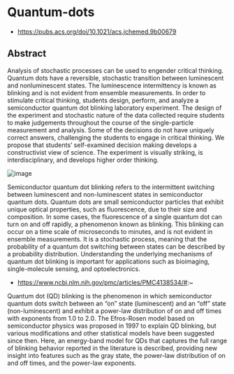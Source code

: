 # Quantum-dots

- https://pubs.acs.org/doi/10.1021/acs.jchemed.9b00679

## Abstract

Analysis of stochastic processes can be used to engender critical thinking. Quantum dots have a reversible, stochastic transition between luminescent and nonluminescent states. The luminescence intermittency is known as blinking and is not evident from ensemble measurements. In order to stimulate critical thinking, students design, perform, and analyze a semiconductor quantum dot blinking laboratory experiment. The design of the experiment and stochastic nature of the data collected require students to make judgements throughout the course of the single-particle measurement and analysis. Some of the decisions do not have uniquely correct answers, challenging the students to engage in critical thinking. We propose that students’ self-examined decision making develops a constructivist view of science. The experiment is visually striking, is interdisciplinary, and develops higher order thinking.

![image](https://user-images.githubusercontent.com/58069246/214751429-ffa5c89e-109b-4ddd-b545-3a15fbdb28da.png)

Semiconductor quantum dot blinking refers to the intermittent switching between luminescent and non-luminescent states in semiconductor quantum dots. Quantum dots are small semiconductor particles that exhibit unique optical properties, such as fluorescence, due to their size and composition. In some cases, the fluorescence of a single quantum dot can turn on and off rapidly, a phenomenon known as blinking. This blinking can occur on a time scale of microseconds to minutes, and is not evident in ensemble measurements. It is a stochastic process, meaning that the probability of a quantum dot switching between states can be described by a probability distribution. Understanding the underlying mechanisms of quantum dot blinking is important for applications such as bioimaging, single-molecule sensing, and optoelectronics.


- https://www.ncbi.nlm.nih.gov/pmc/articles/PMC4138534/#:~

Quantum dot (QD) blinking is the phenomenon in which semiconductor quantum dots switch between an “on” state (luminescent) and an “off” state (non-luminescent) and exhibit a power-law distribution of on and off times with exponents from 1.0 to 2.0. The Efros-Rosen model based on semiconductor physics was proposed in 1997 to explain QD blinking, but various modifications and other statistical models have been suggested since then. Here, an energy-band model for QDs that captures the full range of blinking behavior reported in the literature is described, providing new insight into features such as the gray state, the power-law distribution of on and off times, and the power-law exponents.

